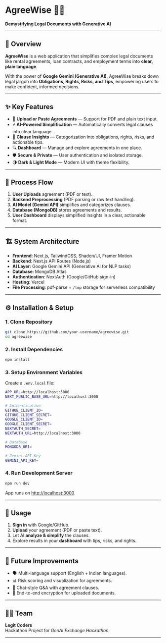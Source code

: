 # AgreeWise 📝🤝  
**Demystifying Legal Documents with Generative AI**

---

## 🚀 Overview  
**AgreeWise** is a web application that simplifies complex legal documents like rental agreements, loan contracts, and employment terms into **clear, plain language**.  

With the power of **Google Gemini (Generative AI)**, AgreeWise breaks down legal jargon into **Obligations, Rights, Risks, and Tips**, empowering users to make confident, informed decisions.  

---

## ✨ Key Features  
- 📂 **Upload or Paste Agreements** — Support for PDF and plain text input.  
- ⚡ **AI-Powered Simplification** — Automatically converts legal clauses into clear language.  
- 📑 **Clause Insights** — Categorization into obligations, rights, risks, and actionable tips.  
- 🔍 **Dashboard** — Manage and explore agreements in one place.  
- 🛡️ **Secure & Private** — User authentication and isolated storage.  
- 🌗 **Dark & Light Mode** — Modern UI with theme flexibility.  

---

## 🧩 Process Flow  
1. **User Uploads** agreement (PDF or text).  
2. **Backend Preprocessing** (PDF parsing or raw text handling).  
3. **AI Model (Gemini API)** simplifies and categorizes clauses.  
4. **Database (MongoDB)** stores agreements and results.  
5. **User Dashboard** displays simplified insights in a clear, actionable format.  

---

## 🏗️ System Architecture  
- **Frontend**: Next.js, TailwindCSS, Shadcn/UI, Framer Motion  
- **Backend**: Next.js API Routes (Node.js)  
- **AI Layer**: Google Gemini API (Generative AI for NLP tasks)  
- **Database**: MongoDB Atlas  
- **Authentication**: NextAuth (Google/GitHub sign-in)  
- **Hosting**: Vercel  
- **File Processing**: pdf-parse + `/tmp` storage for serverless compatibility  

---

## ⚙️ Installation & Setup  

### 1. Clone Repository  
```bash
git clone https://github.com/your-username/agreewise.git
cd agreewise
```

### 2. Install Dependencies  
```bash
npm install
```

### 3. Setup Environment Variables  
Create a `.env.local` file:  
```bash
APP_URL=http://localhost:3000
NEXT_PUBLIC_BASE_URL=http://localhost:3000

# Authentication
GITHUB_CLIENT_ID=
GITHUB_CLIENT_SECRET=
GOOGLE_CLIENT_ID=
GOOGLE_CLIENT_SECRET=
NEXTAUTH_SECRET=
NEXTAUTH_URL=http://localhost:3000

# Database
MONGODB_URI=

# Gemini API Key
GEMINI_API_KEY=
```

### 4. Run Development Server  
```bash
npm run dev
```

App runs on [http://localhost:3000](http://localhost:3000).

---

## 🧪 Usage  
1. **Sign in** with Google/GitHub.  
2. **Upload** your agreement (PDF or paste text).  
3. Let AI **analyze & simplify** the clauses.  
4. Explore results in your **dashboard** with tips, risks, and rights.  

---

## 🔮 Future Improvements  
- 🗣️ Multi-language support (English + Indian languages).  
- 📊 Risk scoring and visualization for agreements.  
- 🤖 Chat-style Q&A with agreement clauses.  
- 🔐 End-to-end encryption for uploaded documents.  

---

## 👨‍💻 Team  
**Legit Coders**  
Hackathon Project for *GenAI Exchange Hackathon*.  

---
